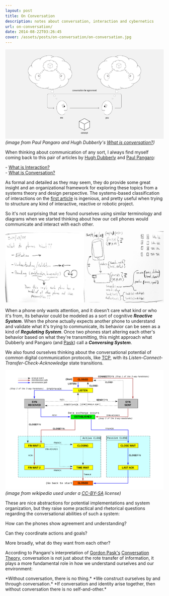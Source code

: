 ```yaml
---
layout: post
title: On Conversation
description: notes about conversation, interaction and cybernetics
url: on-conversation/
date: 2014-08-22T03:26:45
cover: /assets/posts/on-conversation/on-conversation.jpg
---
```

![](/assets/posts/on-conversation/conversation_agreement_wide.png) *(image from Paul Pangaro and Hugh Dubberly's [What is conversation?](http://www.dubberly.com/wp-content/uploads/2009/05/ddo_article_whatisconversation.pdf))*

When thinking about communication of any sort, I always find myself coming back to this pair of articles by [Hugh Dubberly](http://www.dubberly.com/author/hugh) and [Paul Pangaro](http://www.pangaro.com/): 

  &#45; [What is Interaction?](http://www.dubberly.com/articles/what-is-interaction.html)  
  &#45; [What is Conversation?](http://www.dubberly.com/articles/what-is-conversation.html)

As formal and detailed as they may seem, they do provide some great insight and an organizational framework for exploring these topics from a systems theory and design perspective. The systems-based classification of interactions on the [first article](http://www.dubberly.com/articles/what-is-interaction.html) is ingenious, and pretty useful when trying to structure any kind of interactive, reactive or robotic project.

So it's not surprising that we found ourselves using similar terminology and diagrams when we started thinking about how our cell phones would communicate and interact with each other.

![](/assets/posts/on-conversation/convoNotes.jpg)

When a phone only wants attention, and it doesn't care what kind or who it's from, its behavior could be modeled as a sort of cognitive **_Reactive System_**. When the phone actually expects another phone to understand and validate what it's trying to communicate, its behavior can be seen as a kind of **_Regulating System_**. Once two phones start altering each other's behavior based on what they're transmitting, this might approach what Dubberly and Pangaro (and [Pask](http://en.wikipedia.org/wiki/Gordon_Pask)) call a **_Conversing System_**.

We also found ourselves thinking about the conversational potential of common digital communication protocols, like [TCP](http://en.wikipedia.org/wiki/Transmission_Control_Protocol), with its *Listen-Connect-Transfer-Check-Acknowledge* state transitions.
  
![](/assets/posts/on-conversation/TCP_state_diagram_white_bgnd.png) *(image from wikipedia used under a [CC-BY-SA](http://creativecommons.org/licenses/by-sa/3.0/) license)*

These are nice abstractions for potential implementations and system organization, but they raise some practical and rhetorical questions regarding the conversational abilities of such a system:

How can the phones show agreement and understanding?
  
Can they coordinate actions and goals?
  
More broadly, what do they want from each other?

According to Pangaro's interpretation of [Gordon Pask's](http://en.wikipedia.org/wiki/Gordon_Pask) [Conversation Theory](http://www.pangaro.com/published/cyb-and-con.html), conversation is not just about the rote transfer of information, it plays a more fundamental role in how we understand ourselves and our environment:

<div class="align-right">
  *Without conversation, there is no thing.*  
  *We construct ourselves by and through conversation.*  
  *If conversation and identity arise together,  
  then without conversation there is no self-and-other.*  
</div>
